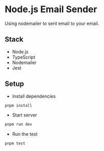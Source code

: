 # Node.js Email Sender

Using nodemailer to sent email to your email.

## Stack

- Node.js
- TypeScript
- Nodemailer
- Jest

## Setup

- Install dependencies

```bash
pnpm install
```

- Start server

```bash
pnpm run dev
```

- Run the test

```bash
pnpm test
```
